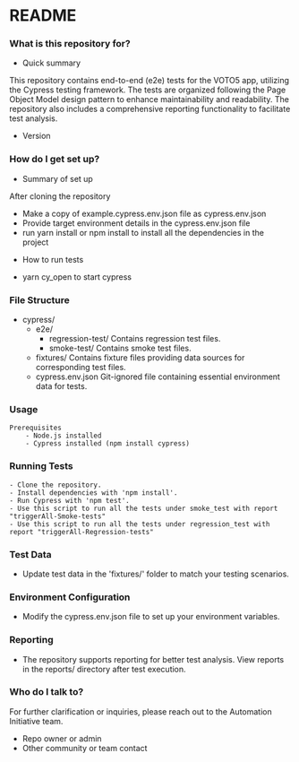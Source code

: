 # README #
### What is this repository for? ###
* Quick summary

This repository contains end-to-end (e2e) tests for the VOTO5 app, utilizing the Cypress testing framework. The tests are organized following the Page Object Model design pattern to enhance maintainability and readability. The repository also includes a comprehensive reporting functionality to facilitate test analysis.


* Version

### How do I get set up? ###

* Summary of set up

After cloning the repository
- Make a copy of example.cypress.env.json file as cypress.env.json
- Provide target environment details in the cypress.env.json file
- run yarn install or npm install to install all the dependencies in the project
* How to run tests
- yarn cy_open    to start cypress

### File Structure
- cypress/
    - e2e/
        - regression-test/
            Contains regression test files.
        - smoke-test/
            Contains smoke test files.
    - fixtures/
        Contains fixture files providing data sources for corresponding test files.
    - cypress.env.json
        Git-ignored file containing essential environment data for tests.


### Usage
    Prerequisites
        - Node.js installed
        - Cypress installed (npm install cypress)
### Running Tests
    - Clone the repository.
    - Install dependencies with 'npm install'.
    - Run Cypress with 'npm test'.
    - Use this script to run all the tests under smoke_test with report "triggerAll-Smoke-tests"
    - Use this script to run all the tests under regression_test with report "triggerAll-Regression-tests"
### Test Data
- Update test data in the 'fixtures/' folder to match your testing scenarios.
### Environment Configuration
- Modify the cypress.env.json file to set up your environment variables.
### Reporting
- The repository supports reporting for better test analysis. View reports in the reports/ directory after test execution.

### Who do I talk to? ###
For further clarification or inquiries, please reach out to the Automation Initiative team.

* Repo owner or admin
* Other community or team contact